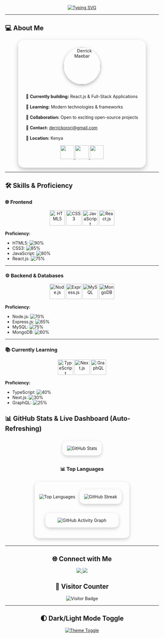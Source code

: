 <!-- Animated Typing Banner -->
<p align="center">
  <a href="https://github.com/derrick-maebar">
    <img src="https://readme-typing-svg.herokuapp.com?font=Fira+Code&weight=600&size=28&pause=1000&color=00FFCC&center=true&width=600&lines=Hi+there!+I'm+Derrick+Maebar;Full-Stack+Developer;Open-Source+Enthusiast" alt="Typing SVG"/>
  </a>
</p>

---

## 💻 About Me

<div align="center">

  <div style="display:inline-block; padding:25px; border-radius:20px; box-shadow:0 6px 16px rgba(0,0,0,0.25); background:rgba(255,255,255,0.05); text-align:left; max-width:500px;">

  <!-- Profile Image -->
  <div align="center">
    <img src="https://github.com/derrick-maebar.png" alt="Derrick Maebar" width="120" style="border-radius:50%; box-shadow:0 4px 12px rgba(0,0,0,0.3);" />
  </div>

  <br/>

  <p>
    🚀 <b>Currently building:</b> React.js & Full-Stack Applications <br><br>
    🌱 <b>Learning:</b> Modern technologies & frameworks <br><br>
    🤝 <b>Collaboration:</b> Open to exciting open-source projects <br><br>
    📧 <b>Contact:</b> <a href="mailto:derrickorori@gmail.com">derrickorori@gmail.com</a> <br><br>
    📍 <b>Location:</b> Kenya
  </p>

  <!-- Social Hover GIF Icons -->
  <div align="center" style="margin-top:15px;">
    <a href="https://www.linkedin.com/in/derrick-maebar" target="_blank">
      <img src="https://raw.githubusercontent.com/derrick-maebar/icons/main/linkedin-hover.gif" width="45" height="45" />
    </a>
    <a href="https://twitter.com/derrickmaebar" target="_blank">
      <img src="https://raw.githubusercontent.com/derrick-maebar/icons/main/twitter-hover.gif" width="45" height="45" />
    </a>
    <a href="https://github.com/derrick-maebar" target="_blank">
      <img src="https://raw.githubusercontent.com/derrick-maebar/icons/main/github-hover.gif" width="45" height="45" />
    </a>
  </div>

  </div>

</div>


---

## 🛠 Skills & Proficiency

### 🌐 Frontend
<p align="center">
  <img src="https://cdn.jsdelivr.net/gh/devicons/devicon/icons/html5/html5-original.svg" width="50" title="HTML5" onerror="this.src='https://img.shields.io/badge/HTML5-90%25-orange'"/>
  <img src="https://cdn.jsdelivr.net/gh/devicons/devicon/icons/css3/css3-original.svg" width="50" title="CSS3" onerror="this.src='https://img.shields.io/badge/CSS3-85%25-blue'"/>
  <img src="https://cdn.jsdelivr.net/gh/devicons/devicon/icons/javascript/javascript-original.svg" width="50" title="JavaScript" onerror="this.src='https://img.shields.io/badge/JS-80%25-yellow'"/>
  <img src="https://cdn.jsdelivr.net/gh/devicons/devicon/icons/react/react-original.svg" width="50" title="React.js" onerror="this.src='https://img.shields.io/badge/React-75%25-61DAFB'"/>
</p>

**Proficiency:**  
- HTML5: ![90%](https://svg-badge.vercel.app/api/progress?value=90&color=E34F26&animation=fill)  
- CSS3: ![85%](https://svg-badge.vercel.app/api/progress?value=85&color=1572B6&animation=fill)  
- JavaScript: ![80%](https://svg-badge.vercel.app/api/progress?value=80&color=F7DF1E&animation=fill)  
- React.js: ![75%](https://svg-badge.vercel.app/api/progress?value=75&color=61DAFB&animation=fill)  

---

### ⚙️ Backend & Databases
<p align="center">
  <img src="https://cdn.jsdelivr.net/gh/devicons/devicon/icons/nodejs/nodejs-original.svg" width="50" title="Node.js" onerror="this.src='https://img.shields.io/badge/Node.js-70%25-339933'"/>
  <img src="https://cdn.jsdelivr.net/gh/devicons/devicon/icons/express/express-original.svg" width="50" title="Express.js" onerror="this.src='https://img.shields.io/badge/Express-65%25-000000'"/>
  <img src="https://cdn.jsdelivr.net/gh/devicons/devicon/icons/mysql/mysql-original.svg" width="50" title="MySQL" onerror="this.src='https://img.shields.io/badge/MySQL-75%25-4479A1'"/>
  <img src="https://cdn.jsdelivr.net/gh/devicons/devicon/icons/mongodb/mongodb-original.svg" width="50" title="MongoDB" onerror="this.src='https://img.shields.io/badge/MongoDB-60%25-47A248'"/>
</p>

**Proficiency:**  
- Node.js: ![70%](https://svg-badge.vercel.app/api/progress?value=70&color=339933&animation=fill)  
- Express.js: ![65%](https://svg-badge.vercel.app/api/progress?value=65&color=000000&animation=fill)  
- MySQL: ![75%](https://svg-badge.vercel.app/api/progress?value=75&color=4479A1&animation=fill)  
- MongoDB: ![60%](https://svg-badge.vercel.app/api/progress?value=60&color=47A248&animation=fill)  

---

### 📚 Currently Learning
<p align="center">
  <img src="https://cdn.jsdelivr.net/gh/devicons/devicon/icons/typescript/typescript-original.svg" width="50" title="TypeScript" onerror="this.src='https://img.shields.io/badge/TypeScript-40%25-3178C6'"/>
  <img src="https://cdn.jsdelivr.net/gh/devicons/devicon/icons/nextjs/nextjs-original.svg" width="50" title="Next.js" onerror="this.src='https://img.shields.io/badge/Next.js-30%25-000000'"/>
  <img src="https://cdn.jsdelivr.net/gh/devicons/devicon/icons/graphql/graphql-plain.svg" width="50" title="GraphQL" onerror="this.src='https://img.shields.io/badge/GraphQL-25%25-E10098'"/>
</p>

**Proficiency:**  
- TypeScript: ![40%](https://svg-badge.vercel.app/api/progress?value=40&color=3178C6&animation=fill)  
- Next.js: ![30%](https://svg-badge.vercel.app/api/progress?value=30&color=000000&animation=fill)  
- GraphQL: ![25%](https://svg-badge.vercel.app/api/progress?value=25&color=E10098&animation=fill)  
 


</div>


## 📊 GitHub Stats & Live Dashboard (Auto-Refreshing)

<div align="center">

  <!-- Stats Card -->
  <div style="display: inline-block; margin: 10px; padding: 15px; border-radius: 15px; box-shadow: 0 4px 12px rgba(0,0,0,0.2); background: transparent;">
    <picture>
      <source srcset="https://github-readme-stats.vercel.app/api?username=derrick-maebar&show_icons=true&theme=radical&count_private=true&hide_border=true&cache_seconds=1800" media="(prefers-color-scheme: dark)" />
      <source srcset="https://github-readme-stats.vercel.app/api?username=derrick-maebar&show_icons=true&theme=default&count_private=true&hide_border=true&cache_seconds=1800" media="(prefers-color-scheme: light)" />
      <img src="https://github-readme-stats.vercel.app/api?username=derrick-maebar&show_icons=true" alt="GitHub Stats"/>
    </picture>
  </div>

  <!-- 📊 Top Languages -->
  <h3>📊 Top Languages</h3>
  <div style="display: inline-block; margin: 10px; padding: 15px; border-radius: 15px; box-shadow: 0 4px 12px rgba(0,0,0,0.2); background: transparent;">
    <picture>
      <source srcset="https://github-readme-stats.vercel.app/api/top-langs/?username=derrick-maebar&layout=compact&theme=radical&hide_border=true&cache_seconds=1800" media="(prefers-color-scheme: dark)" />
      <source srcset="https://github-readme-stats.vercel.app/api/top-langs/?username=derrick-maebar&layout=compact&theme=default&hide_border=true&cache_seconds=1800" media="(prefers-color-scheme: light)" />
      <img src="https://github-readme-stats.vercel.app/api/top-langs/?username=derrick-maebar&layout=compact" alt="Top Languages"/>
    </picture>

  <!-- Streak Card -->
  <div style="display: inline-block; margin: 10px; padding: 15px; border-radius: 15px; box-shadow: 0 4px 12px rgba(0,0,0,0.2); background: transparent;">
    <picture>
      <source srcset="https://github-readme-streak-stats.herokuapp.com/?user=derrick-maebar&theme=radical&hide_border=true" media="(prefers-color-scheme: dark)" />
      <source srcset="https://github-readme-streak-stats.herokuapp.com/?user=derrick-maebar&theme=default&hide_border=true" media="(prefers-color-scheme: light)" />
      <img src="https://github-readme-streak-stats.herokuapp.com/?user=derrick-maebar" alt="GitHub Streak"/>
    </picture>
  </div>

  <!-- Activity Graph Card -->
  <div style="margin: 20px; padding: 15px; border-radius: 15px; box-shadow: 0 4px 12px rgba(0,0,0,0.2); background: transparent;">
    <picture>
      <source srcset="https://github-readme-activity-graph.vercel.app/graph?username=derrick-maebar&theme=radical&hide_border=true" media="(prefers-color-scheme: dark)" />
      <source srcset="https://github-readme-activity-graph.vercel.app/graph?username=derrick-maebar&theme=github-light&hide_border=true" media="(prefers-color-scheme: light)" />
      <img src="https://github-readme-activity-graph.vercel.app/graph?username=derrick-maebar" alt="GitHub Activity Graph"/>
    </picture>
  </div>

</div>



---
## 🌐 Connect with Me
<p align="center">
  <a href="https://www.linkedin.com/in/derrick-maebar">
    <img src="https://img.shields.io/badge/LinkedIn-0077B5?style=for-the-badge&logo=linkedin&logoColor=white" class="hover-bounce"/>
  </a>
  <a href="https://twitter.com/derrickmaebar">
    <img src="https://img.shields.io/badge/Twitter-1DA1F2?style=for-the-badge&logo=twitter&logoColor=white" class="hover-bounce"/>
  </a>
</p>


## 👀 Visitor Counter
<p align="center">
  <img src="https://visitor-badge.laobi.icu/badge?page_id=derrick-maebar" alt="Visitor Badge"/>
</p>

---

## 🌓 Dark/Light Mode Toggle
<p align="center">
  <a href="https://github.com/derrick-maebar">
    <img src="https://img.shields.io/badge/Theme-Dark/Light-000?style=for-the-badge&logo=github" alt="Theme Toggle"/>
  </a>
</p>

